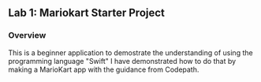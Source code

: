 ## Lab 1: Mariokart Starter Project

### Overview

This is a beginner application to demostrate the understanding of using the programming language "Swift"
I have demonstrated how to do that by making a MarioKart app with the guidance from Codepath. 
